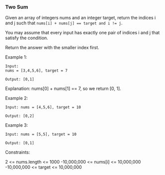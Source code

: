 ### Two Sum
Given an array of integers nums and an integer target, return the indices i and j such that `nums[i] + nums[j] == target and i != j`.

You may assume that every input has exactly one pair of indices i and j that satisfy the condition.

Return the answer with the smaller index first.

Example 1:
```
Input:
nums = [3,4,5,6], target = 7

Output: [0,1]
```
Explanation: nums[0] + nums[1] == 7, so we return [0, 1].

Example 2:
```
Input: nums = [4,5,6], target = 10

Output: [0,2]
```
Example 3:

```
Input: nums = [5,5], target = 10

Output: [0,1]
```
Constraints:

2 <= nums.length <= 1000
-10,000,000 <= nums[i] <= 10,000,000
-10,000,000 <= target <= 10,000,000